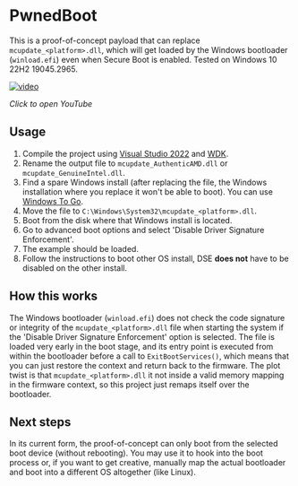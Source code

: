 # PwnedBoot
This is a proof-of-concept payload that can replace `mcupdate_<platform>.dll`, which will get loaded by the Windows bootloader (`winload.efi`) even when Secure Boot is enabled. Tested on Windows 10 22H2 19045.2965.

[![video](https://img.youtube.com/vi/qZgsRD3_KhY/0.jpg)](https://www.youtube.com/watch?v=qZgsRD3_KhY)

*Click to open YouTube*

## Usage
1. Compile the project using [Visual Studio 2022](https://visualstudio.microsoft.com/) and [WDK](https://learn.microsoft.com/en-us/windows-hardware/drivers/download-the-wdk).
2. Rename the output file to `mcupdate_AuthenticAMD.dll` or `mcupdate_GenuineIntel.dll`.
3. Find a spare Windows install (after replacing the file, the Windows installation where you replace it won't be able to boot). You can use [Windows To Go](https://learn.microsoft.com/en-us/previous-versions/windows/it-pro/windows-10/deployment/windows-to-go/windows-to-go-overview).
4. Move the file to `C:\Windows\System32\mcupdate_<platform>.dll`.
5. Boot from the disk where that Windows install is located.
6. Go to advanced boot options and select 'Disable Driver Signature Enforcement'.
7. The example should be loaded.
8. Follow the instructions to boot other OS install, DSE **does not** have to be disabled on the other install.

## How this works
The Windows bootloader (`winload.efi`) does not check the code signature or integrity of the `mcupdate_<platform>.dll` file when starting the system if the 'Disable Driver Signature Enforcement' option is selected. The file is loaded very early in the boot stage, and its entry point is executed from within the bootloader before a call to `ExitBootServices()`, which means that you can just restore the context and return back to the firmware. The plot twist is that `mcupdate_<platform>.dll` it not inside a valid memory mapping in the firmware context, so this project just remaps itself over the bootloader.

## Next steps
In its current form, the proof-of-concept can only boot from the selected boot device (without rebooting). You may use it to hook into the boot process or, if you want to get creative, manually map the actual bootloader and boot into a different OS altogether (like Linux).
